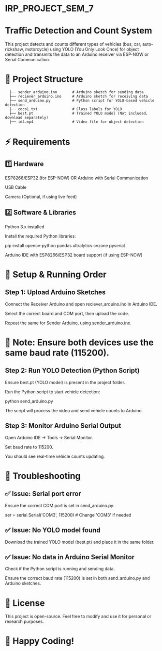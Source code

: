 # IRP_PROJECT_SEM_7

# Traffic Detection and Count System

This project detects and counts different types of vehicles (bus, car, auto-rickshaw, motorcycle) using YOLO (You Only Look Once) for object detection and transmits the data to an Arduino receiver via ESP-NOW or Serial Communication.

# 📂 Project Structure

```
  ├── sender_arduino.ino       # Arduino sketch for sending data
  ├── reciever_arduino.ino     # Arduino sketch for receiving data
  ├── send_arduino.py          # Python script for YOLO-based vehicle detection
  ├── coco1.txt                # Class labels for YOLO
  ├── best.pt                  # Trained YOLO model (Not included, download separately)
  ├── id4.mp4                  # Video file for object detection
```


# ⚡ Requirements

## 1️⃣ Hardware

ESP8266/ESP32 (for ESP-NOW) OR Arduino with Serial Communication

USB Cable

Camera (Optional, if using live feed)

## 2️⃣ Software & Libraries

Python 3.x installed

Install the required Python libraries:

pip install opencv-python pandas ultralytics cvzone pyserial

Arduino IDE with ESP8266/ESP32 board support (if using ESP-NOW)


# 🚀 Setup & Running Order

## Step 1: Upload Arduino Sketches

Connect the Receiver Arduino and open reciever_arduino.ino in Arduino IDE.

Select the correct board and COM port, then upload the code.

Repeat the same for Sender Arduino, using sender_arduino.ino.

# 📌 Note: Ensure both devices use the same baud rate (115200).

## Step 2: Run YOLO Detection (Python Script)

Ensure best.pt (YOLO model) is present in the project folder.

Run the Python script to start vehicle detection:

python send_arduino.py

The script will process the video and send vehicle counts to Arduino.

## Step 3: Monitor Arduino Serial Output

Open Arduino IDE → Tools → Serial Monitor.

Set baud rate to 115200.

You should see real-time vehicle counts updating.

# 🔧 Troubleshooting

## ✅ Issue: Serial port error

Ensure the correct COM port is set in send_arduino.py:

ser = serial.Serial('COM3', 115200)  # Change 'COM3' if needed

## ✅ Issue: No YOLO model found

Download the trained YOLO model (best.pt) and place it in the same folder.

## ✅ Issue: No data in Arduino Serial Monitor

Check if the Python script is running and sending data.

Ensure the correct baud rate (115200) is set in both send_arduino.py and Arduino sketches.

# 📜 License

This project is open-source. Feel free to modify and use it for personal or research purposes.

# 🚀 Happy Coding!
